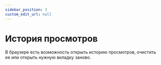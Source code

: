 ```yaml
---
sidebar_position: 3
custom_edit_url: null
---
```


# История просмотров

В браузере есть возможность открыть историю просмотров, очистить ее или открыть нужную вкладку заново.

<!-- ![Docusaurus logo](/img/docusaurus.png) -->